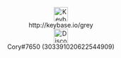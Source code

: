 <p align="center">
  <img src="https://keybase.io/images/icons/icon-keybase-logo-48@2x.png" alt="Keybase icon" width="32" height="32"/></br>
  http://keybase.io/grey</br>
  <img src="https://discord.com/assets/41484d92c876f76b20c7f746221e8151.svg" alt="Discord icon" width="32" height="32"/></br>
  Cory#7650 (303391020622544909)
</p>


